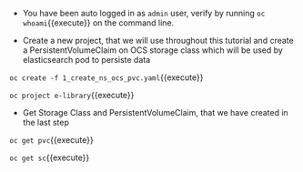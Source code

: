 - You have been auto logged in as ``admin`` user, verify by running `oc whoami`{{execute}} on the command line. 

- Create a new project, that we will use throughout this tutorial and create a PersistentVolumeClaim on OCS storage class which will be used by elasticsearch pod to persiste data

`oc create -f 1_create_ns_ocs_pvc.yaml`{{execute}}

`oc project e-library`{{execute}}

- Get Storage Class and PersistentVolumeClaim, that we have created in the last step

`oc get pvc`{{execute}}

`oc get sc`{{execute}}

